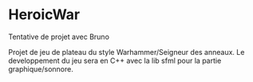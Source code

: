 HeroicWar
==========

Tentative de projet avec Bruno

Projet de jeu de plateau du style Warhammer/Seigneur des anneaux. Le developpement du jeu sera en C++ avec la lib sfml pour la partie graphique/sonnore.
